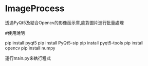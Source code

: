 # ImageProcess

透過PyQt5及結合Opencv的影像函示庫,能對圖片進行批量處理

#使用說明

pip install pyqt5
pip install PyQt5-sip
pip install pyqt5-tools
pip install opencv
pip install numpy

運行main.py來執行程式
